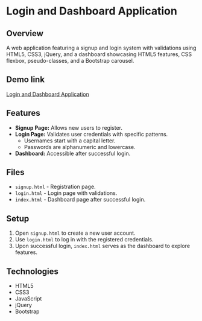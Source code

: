# Login and Dashboard Application

## Overview

A web application featuring a signup and login system with validations using HTML5, CSS3, jQuery, and a dashboard showcasing HTML5 features, CSS flexbox, pseudo-classes, and a Bootstrap carousel.

## Demo link

[Login and Dashboard Application](https://projects.harshal.pro/Demo-2)

## Features

- **Signup Page:** Allows new users to register.
- **Login Page:** Validates user credentials with specific patterns.
  - Usernames start with a capital letter.
  - Passwords are alphanumeric and lowercase.
- **Dashboard:** Accessible after successful login.

## Files

- `signup.html` - Registration page.
- `login.html` - Login page with validations.
- `index.html` - Dashboard page after successful login.

## Setup

1. Open `signup.html` to create a new user account.
2. Use `login.html` to log in with the registered credentials.
3. Upon successful login, `index.html` serves as the dashboard to explore features.

## Technologies

- HTML5
- CSS3
- JavaScript
- jQuery
- Bootstrap
